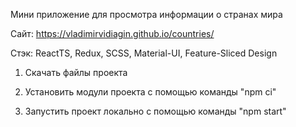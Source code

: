 Мини приложение для просмотра информации о странах мира

Сайт: https://vladimirvidiagin.github.io/countries/

Стэк: ReactTS, Redux, SCSS, Material-UI, Feature-Sliced Design

1) Скачать файлы проекта

2) Установить модули проекта с помощью команды "npm ci"
 
3) Запустить проект локально с помощью команды "npm start"
